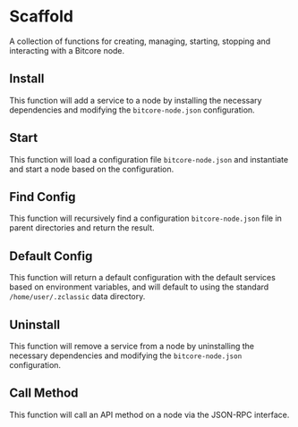# Scaffold
A collection of functions for creating, managing, starting, stopping and interacting with a Bitcore node.

## Install
This function will add a service to a node by installing the necessary dependencies and modifying the `bitcore-node.json` configuration.

## Start
This function will load a configuration file `bitcore-node.json` and instantiate and start a node based on the configuration.

## Find Config
This function will recursively find a configuration `bitcore-node.json` file in parent directories and return the result.

## Default Config
This function will return a default configuration with the default services based on environment variables, and will default to using the standard `/home/user/.zclassic` data directory.

## Uninstall
This function will remove a service from a node by uninstalling the necessary dependencies and modifying the `bitcore-node.json` configuration.

## Call Method
This function will call an API method on a node via the JSON-RPC interface.
